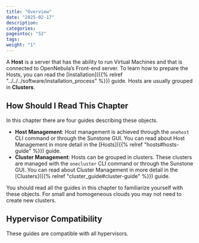 ```yaml
---
title: "Overview"
date: "2025-02-17"
description:
categories:
pageintoc: "52"
tags:
weight: "1"
---
```


<a id="hostsubsystem"></a>

<!--# Overview -->

A **Host** is a server that has the ability to run Virtual Machines and that is connected to OpenNebula’s Front-end server. To learn how to prepare the Hosts, you can read the [Installation]({{% relref "../../../software/installation_process" %}}) guide. Hosts are usually grouped in **Clusters**.

## How Should I Read This Chapter

In this chapter there are four guides describing these objects.

* **Host Management**: Host management is achieved through the `onehost` CLI command or through the Sunstone GUI. You can read about Host Management in more detail in the [Hosts]({{% relref "hosts#hosts-guide" %}}) guide.
* **Cluster Management**: Hosts can be grouped in clusters. These clusters are managed with the `onecluster` CLI command or through the Sunstone GUI. You can read about Cluster Management in more detail in the [Clusters]({{% relref "cluster_guide#cluster-guide" %}}) guide.

You should read all the guides in this chapter to familiarize yourself with these objects. For small and homogeneous clouds you may not need to create new clusters.

## Hypervisor Compatibility

These guides are compatible with all hypervisors.
